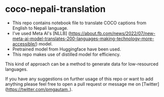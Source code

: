 # coco-nepali-translation

* This repo contains notebook file to translate COCO captions from English to Nepali language.
* I've used Meta AI's [NLLB] (https://about.fb.com/news/2022/07/new-meta-ai-model-translates-200-languages-making-technology-more-accessible/) model.
* Pretrained model from Huggingface have been used.
* This repo makes use of distilled model for efficiency.

This kind of approach can be a method to generate data for low-resourced languages.

If you have any suggestions on further usage of this repo or want to add anything please feel free to open a pull request or message me on [Twitter] (https://twitter.com/pmgautam_).
